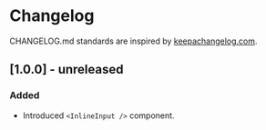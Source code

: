 # Changelog

CHANGELOG.md standards are inspired by [keepachangelog.com](https://keepachangelog.com/en/1.0.0/).

## [1.0.0] - unreleased

### Added

- Introduced `<InlineInput />` component.
